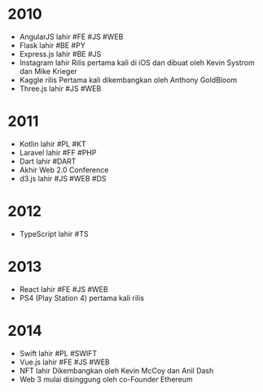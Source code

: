 # 2010
- AngularJS lahir #FE #JS #WEB
- Flask lahir #BE #PY
- Express.js lahir #BE #JS
- Instagram lahir
	Rilis pertama kali di iOS dan dibuat oleh Kevin Systrom dan Mike Krieger
- Kaggle rilis
	Pertama kali dikembangkan oleh Anthony GoldBloom
- Three.js lahir #JS #WEB
# 2011
- Kotlin lahir #PL #KT
- Laravel lahir #FF #PHP
- Dart lahir #DART
- Akhir Web 2.0 Conference
- d3.js lahir #JS #WEB #DS
# 2012
- TypeScript lahir #TS
# 2013
- React lahir #FE #JS #WEB
- PS4 (Play Station 4) pertama kali rilis
# 2014
- Swift lahir #PL #SWIFT
- Vue.js lahir #FE #JS #WEB
- NFT lahir
	Dikembangkan oleh Kevin McCoy dan Anil Dash
- Web 3 mulai disinggung oleh co-Founder Ethereum